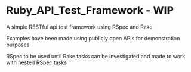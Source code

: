 # Ruby_API_Test_Framework - WIP

A simple RESTful api test framework using RSpec and Rake

Examples have been made using publicly open APIs for demonstration purposes





RSpec to be used until Rake tasks can be investigated and made to work with nested RSpec tasks